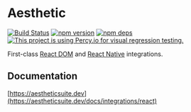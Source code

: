 # Aesthetic

[![Build Status](https://github.com/aesthetic-suite/react/workflows/Build/badge.svg)](https://github.com/aesthetic-suite/react/actions?query=branch%3Amaster)
[![npm version](https://badge.fury.io/js/%40aesthetic%react.svg)](https://www.npmjs.com/package/@aesthetic/react)
[![npm deps](https://david-dm.org/aesthetic-suite/react.svg?path=packages/react)](https://www.npmjs.com/package/@aesthetic/react)
[![This project is using Percy.io for visual regression testing.](https://percy.io/static/images/percy-badge.svg)](https://percy.io/4c6337f9/aesthetic-react)

First-class [React DOM](https://reactjs.org/) and [React Native](https://reactnative.dev/)
integrations.

## Documentation

[https://aestheticsuite.dev](https://aestheticsuite.dev/docs/integrations/react)
